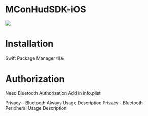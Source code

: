 # MConHudSDK-iOS
<img src="https://img.shields.io/badge/#F05138?style=flat&logo=swift&logoColor=white"/>


# Installation
Swift Package Manager 배포

# Authorization
Need Bluetooth Authorization Add in info.plist

Privacy - Bluetooth Always Usage Description
Privacy - Bluetooth Peripheral Usage Description

